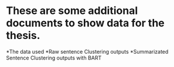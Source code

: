 # These are some additional documents to show data for the thesis.

*The data used
*Raw sentence Clustering outputs
*Summarizated Sentence Clustering outputs with BART
